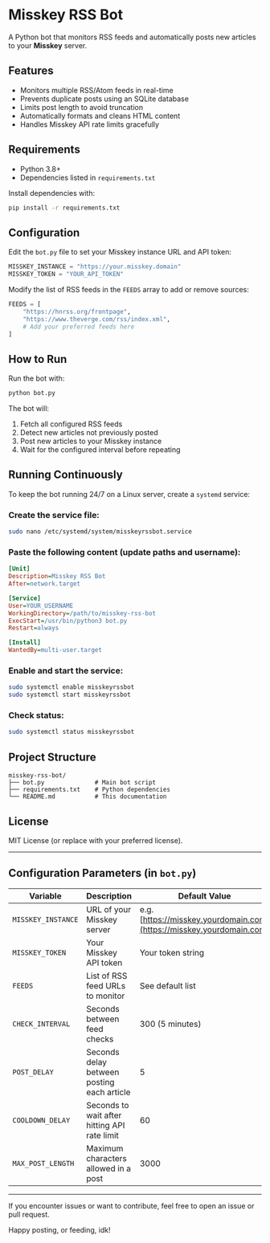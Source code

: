 # Misskey RSS Bot

A Python bot that monitors RSS feeds and automatically posts new articles to your **Misskey** server.

## Features
- Monitors multiple RSS/Atom feeds in real-time
- Prevents duplicate posts using an SQLite database
- Limits post length to avoid truncation
- Automatically formats and cleans HTML content
- Handles Misskey API rate limits gracefully

## Requirements
- Python 3.8+
- Dependencies listed in `requirements.txt`

Install dependencies with:
```bash
pip install -r requirements.txt
````

## Configuration

Edit the `bot.py` file to set your Misskey instance URL and API token:

```python
MISSKEY_INSTANCE = "https://your.misskey.domain"
MISSKEY_TOKEN = "YOUR_API_TOKEN"
```

Modify the list of RSS feeds in the `FEEDS` array to add or remove sources:

```python
FEEDS = [
    "https://hnrss.org/frontpage",
    "https://www.theverge.com/rss/index.xml",
    # Add your preferred feeds here
]
```

##  How to Run

Run the bot with:

```bash
python bot.py
```

The bot will:

1. Fetch all configured RSS feeds
2. Detect new articles not previously posted
3. Post new articles to your Misskey instance
4. Wait for the configured interval before repeating

## Running Continuously

To keep the bot running 24/7 on a Linux server, create a `systemd` service:

### Create the service file:

```bash
sudo nano /etc/systemd/system/misskeyrssbot.service
```

### Paste the following content (update paths and username):

```ini
[Unit]
Description=Misskey RSS Bot
After=network.target

[Service]
User=YOUR_USERNAME
WorkingDirectory=/path/to/misskey-rss-bot
ExecStart=/usr/bin/python3 bot.py
Restart=always

[Install]
WantedBy=multi-user.target
```

### Enable and start the service:

```bash
sudo systemctl enable misskeyrssbot
sudo systemctl start misskeyrssbot
```

### Check status:

```bash
sudo systemctl status misskeyrssbot
```

## Project Structure

```
misskey-rss-bot/
├── bot.py              # Main bot script
├── requirements.txt    # Python dependencies
└── README.md           # This documentation
```

## License

MIT License (or replace with your preferred license).

---

## Configuration Parameters (in `bot.py`)

| Variable           | Description                                  | Default Value                                                         |
| ------------------ | -------------------------------------------- | --------------------------------------------------------------------- |
| `MISSKEY_INSTANCE` | URL of your Misskey server                   | e.g. [https://misskey.yourdomain.com](https://misskey.yourdomain.com) |
| `MISSKEY_TOKEN`    | Your Misskey API token                       | Your token string                                                     |
| `FEEDS`            | List of RSS feed URLs to monitor             | See default list                                                      |
| `CHECK_INTERVAL`   | Seconds between feed checks                  | 300 (5 minutes)                                                       |
| `POST_DELAY`       | Seconds delay between posting each article   | 5                                                                     |
| `COOLDOWN_DELAY`   | Seconds to wait after hitting API rate limit | 60                                                                    |
| `MAX_POST_LENGTH`  | Maximum characters allowed in a post         | 3000                                                                  |

---

If you encounter issues or want to contribute, feel free to open an issue or pull request.

Happy posting, or feeding, idk!